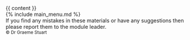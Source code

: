 <!DOCTYPE html>
<html lang="en">
<head>
<title>{{ page.title }}</title>
<meta charset="utf-8">
<meta name="viewport" content="width=device-width, initial-scale=1" />
<meta property="og:title" content="{{ page.title }}">
<meta property="og:type" content="website" />
<meta property="og:description" content="GAMR1520 Markup Languages and Scripting" />
<meta name="author" content="Graeme Stuart">
<link rel="stylesheet" href="https://cdnjs.cloudflare.com/ajax/libs/highlight.js/11.6.0/styles/atom-one-dark-reasonable.min.css" integrity="sha512-RwXJS3k4Z0IK6TGoL3pgQlA9g2THFhKL7z9TYWdAI8u6xK0AUuMWieJuWgTRayywC9A94ifUj1RzjDa1NIlUIg==" crossorigin="anonymous" referrerpolicy="no-referrer" />
<link rel="stylesheet" href="{{ "/assets/css/markdown.css" | relative_url }}" type="text/css">
<script src="https://cdnjs.cloudflare.com/ajax/libs/highlight.js/11.6.0/highlight.min.js" integrity="sha512-gU7kztaQEl7SHJyraPfZLQCNnrKdaQi5ndOyt4L4UPL/FHDd/uB9Je6KDARIqwnNNE27hnqoWLBq+Kpe4iHfeQ==" crossorigin="anonymous" referrerpolicy="no-referrer"></script>
<script>hljs.highlightAll();</script>
<script src="https://unpkg.com/mermaid/dist/mermaid.min.js"></script>
</head>

<body>
    {{ content }}
    <footer>
        {% include main_menu.md %}
        <aside>
            If you find any mistakes in these materials or have any suggestions then please report them to the module leader.
        </aside>
        <small>&copy; Dr Graeme Stuart</small>
    </footer>
    <script src="{{ "/menu.js" | relative_url }}"></script>
</body>
</html>